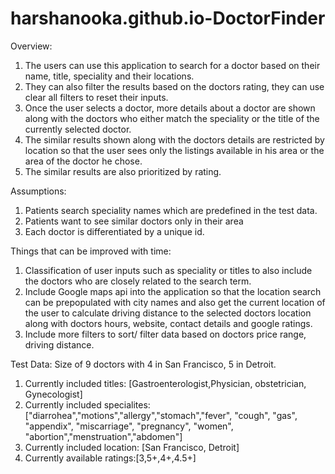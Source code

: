 # harshanooka.github.io-DoctorFinder

Overview:
1) The users can use this application to search for a doctor based on their name, title, speciality and their locations.
2) They can also filter the results based on the doctors rating, they can use clear all filters to reset their inputs.
3) Once the user selects a doctor, more details about a doctor are shown along with the doctors who either match the speciality or the title of the currently selected doctor. 
4) The similar results shown along with the doctors details are restricted by location so that the user sees only the listings available in his area or the area of the doctor he chose.
5) The similar results are also prioritized by rating.

Assumptions:
1) Patients search speciality names which are predefined in the test data.
2) Patients want to see similar doctors only in their area
3) Each doctor is differentiated by a unique id.

Things that can be improved with time:
1) Classification of user inputs such as speciality or titles to also include the doctors who are closely related to the search term.
2) Include Google maps api into the application so that the location search can be prepopulated with city names and also get the current location of the user to calculate driving distance to the selected doctors location along with doctors hours, website, contact details and google ratings.
3) Include more filters to sort/ filter data based on doctors price range, driving distance.


Test Data: Size of 9 doctors with 4 in San Francisco, 5 in Detroit. 
1) Currently included titles: [Gastroenterologist,Physician, obstetrician, Gynecologist]
2) Currently included specialites: ["diarrohea","motions","allergy","stomach","fever", "cough", "gas", "appendix", "miscarriage", "pregnancy", "women", "abortion","menstruation","abdomen"]
3) Currently included location: [San Francisco, Detroit]
4) Currently available ratings:[3,5+,4+,4.5+]
